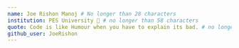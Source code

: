 ```yaml
---
name: Joe Rishon Manoj # No longer than 28 characters
institution: PES University 🚩 # no longer than 58 characters
quote: Code is like Humour when you have to explain its bad. # no longer than 100 characters, avoid using quotes(") to guarantee the format remains the same.
github_user: JoeRishon
---
```

